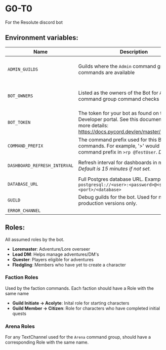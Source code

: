 # G0-T0
For the Resolute discord bot

## Environment variables:
| Name                         | Description                                                                                                                                              | Used by/for                        | Required |
|------------------------------|----------------------------------------------------------------------------------------------------------------------------------------------------------|------------------------------------|----------|
| `ADMIN_GUILDS`               | Guilds where the `Admin` command group commands are available                                                                                            | DEV Team for command restrictions  | No       |
| `BOT_OWNERS`                 | Listed as the owners of the Bot for `Admin` command group command checks                                                                                 | DEV Team for command checks        | No       | 
| `BOT_TOKEN`                  | The token for your bot as found on the Discord Developer portal. See this documentation for more details: https://docs.pycord.dev/en/master/discord.html | Connections to Discord API         | **Yes**  |   
| `COMMAND_PREFIX`             | The command prefix used for this Bot's commands. For example, '>' would be the command prefix in `>rp @TestUser`. *Default is `>`*                       | Non-slash command prefix           | **Yes**  |
| `DASHBOARD_REFRESH_INTERVAL` | Refresh interval for dashboards in minutes. *Default is 15 minutes if not set.*                                                                          | `Dashboards` cog for task interval | No       |
| `DATABASE_URL`               | Full Postgres database URL. Example: `postgresql://<user>:<password>@<server>:<port>/<database>`                                                         | Connection to DB                   | **Yes**  |
| `GUILD`                      | Debug guilds for the bot. Used for non-production versions only.                                                                                         | Guild IDs for debugging            | No       |
| `ERROR_CHANNEL`              | 

## Roles:
All assumed roles by the bot.
* **Loremaster**: Adventure/Lore overseer
* **Lead DM**: Helps manage adventures/DM's
* **Quester**: Players eligible for adventures
* **Fledgling**: Members who have yet to create a character 

### Faction Roles
Used by the faction commands. Each faction should have a Role with the same name
* **Guild Initiate -> Acolyte**: Inital role for starting characters 
* **Guild Member -> Citizen**: Role for characters who have completed initial quests

### Arena Roles
For any TextChannel used for the `Arena` command group, should have a corresponding Role with the same name.